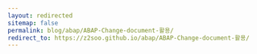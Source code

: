 ```yaml
---
layout: redirected
sitemap: false
permalink: blog/abap/ABAP-Change-document-활용/
redirect_to: https://z2soo.github.io/abap/ABAP-Change-document-활용/
---
```

